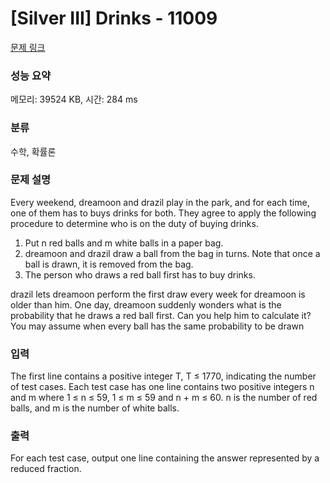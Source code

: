 # [Silver III] Drinks - 11009 

[문제 링크](https://www.acmicpc.net/problem/11009) 

### 성능 요약

메모리: 39524 KB, 시간: 284 ms

### 분류

수학, 확률론

### 문제 설명

<p>Every weekend, dreamoon and drazil play in the park, and for each time, one of them has to buys drinks for both. They agree to apply the following procedure to determine who is on the duty of buying drinks.</p>

<ol>
	<li>Put n red balls and m white balls in a paper bag.</li>
	<li>dreamoon and drazil draw a ball from the bag in turns. Note that once a ball is drawn, it is removed from the bag.</li>
	<li>The person who draws a red ball first has to buy drinks.</li>
</ol>

<p>drazil lets dreamoon perform the first draw every week for dreamoon is older than him. One day, dreamoon suddenly wonders what is the probability that he draws a red ball first. Can you help him to calculate it? You may assume when every ball has the same probability to be drawn</p>

### 입력 

 <p>The first line contains a positive integer T, T ≤ 1770, indicating the number of test cases. Each test case has one line contains two positive integers n and m where 1 ≤ n ≤ 59, 1 ≤ m ≤ 59 and n + m ≤ 60. n is the number of red balls, and m is the number of white balls.</p>

### 출력 

 <p>For each test case, output one line containing the answer represented by a reduced fraction.</p>

